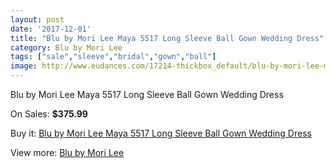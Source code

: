 ```yaml
---
layout: post
date: '2017-12-01'
title: "Blu by Mori Lee Maya 5517 Long Sleeve Ball Gown Wedding Dress"
category: Blu by Mori Lee
tags: ["sale","sleeve","bridal","gown","ball"]
image: http://www.eudances.com/17214-thickbox_default/blu-by-mori-lee-maya-5517-long-sleeve-ball-gown-wedding-dress.jpg
---
```

Blu by Mori Lee Maya 5517 Long Sleeve Ball Gown Wedding Dress

On Sales: **$375.99**
<a href="https://www.eudances.com/en/blu-by-mori-lee/5028-blu-by-mori-lee-maya-5517-long-sleeve-ball-gown-wedding-dress.html"><amp-img layout="responsive" width="600" height="600" src="//www.eudances.com/17214-thickbox_default/blu-by-mori-lee-maya-5517-long-sleeve-ball-gown-wedding-dress.jpg" alt="Blu by Mori Lee Maya 5517 Long Sleeve Ball Gown Wedding Dress 0" /></a>
<a href="https://www.eudances.com/en/blu-by-mori-lee/5028-blu-by-mori-lee-maya-5517-long-sleeve-ball-gown-wedding-dress.html"><amp-img layout="responsive" width="600" height="600" src="//www.eudances.com/17216-thickbox_default/blu-by-mori-lee-maya-5517-long-sleeve-ball-gown-wedding-dress.jpg" alt="Blu by Mori Lee Maya 5517 Long Sleeve Ball Gown Wedding Dress 1" /></a>
<a href="https://www.eudances.com/en/blu-by-mori-lee/5028-blu-by-mori-lee-maya-5517-long-sleeve-ball-gown-wedding-dress.html"><amp-img layout="responsive" width="600" height="600" src="//www.eudances.com/17215-thickbox_default/blu-by-mori-lee-maya-5517-long-sleeve-ball-gown-wedding-dress.jpg" alt="Blu by Mori Lee Maya 5517 Long Sleeve Ball Gown Wedding Dress 2" /></a>

Buy it: [Blu by Mori Lee Maya 5517 Long Sleeve Ball Gown Wedding Dress](https://www.eudances.com/en/blu-by-mori-lee/5028-blu-by-mori-lee-maya-5517-long-sleeve-ball-gown-wedding-dress.html "Blu by Mori Lee Maya 5517 Long Sleeve Ball Gown Wedding Dress")

View more: [Blu by Mori Lee](https://www.eudances.com/en/39-blu-by-mori-lee "Blu by Mori Lee")